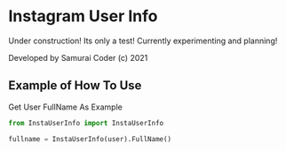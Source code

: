 # Instagram User Info

Under construction! Its only a test! Currently experimenting and planning!

Developed by Samurai Coder (c) 2021

## Example of How To Use

Get User FullName As Example

```python
from InstaUserInfo import InstaUserInfo

fullname = InstaUserInfo(user).FullName()
```
